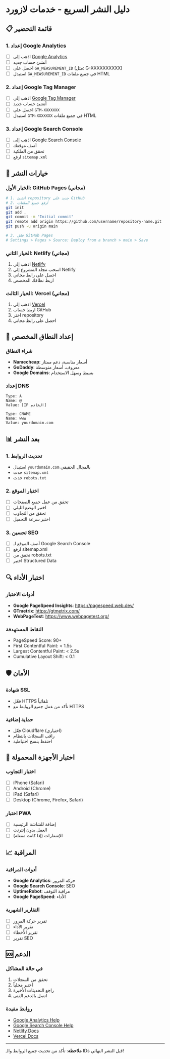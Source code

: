 # دليل النشر السريع - خدمات لازورد

## 📋 قائمة التحضير

### 1. إعداد Google Analytics
- [ ] اذهب إلى [Google Analytics](https://analytics.google.com/)
- [ ] أنشئ حساب جديد
- [ ] احصل على `GA_MEASUREMENT_ID` (مثل: G-XXXXXXXXXX)
- [ ] استبدل `GA_MEASUREMENT_ID` في جميع ملفات HTML

### 2. إعداد Google Tag Manager
- [ ] اذهب إلى [Google Tag Manager](https://tagmanager.google.com/)
- [ ] أنشئ حساب جديد
- [ ] احصل على `GTM-XXXXXXX`
- [ ] استبدل `GTM-XXXXXXX` في جميع ملفات HTML

### 3. إعداد Google Search Console
- [ ] اذهب إلى [Google Search Console](https://search.google.com/search-console/)
- [ ] أضف موقعك
- [ ] تحقق من الملكية
- [ ] ارفع `sitemap.xml`

## 🚀 خيارات النشر

### الخيار الأول: GitHub Pages (مجاني)
```bash
# 1. أنشئ repository جديد على GitHub
# 2. ارفع جميع الملفات
git init
git add .
git commit -m "Initial commit"
git remote add origin https://github.com/username/repository-name.git
git push -u origin main

# 3. فعّل GitHub Pages
# Settings > Pages > Source: Deploy from a branch > main > Save
```

### الخيار الثاني: Netlify (مجاني)
1. اذهب إلى [Netlify](https://netlify.com/)
2. اسحب مجلد المشروع إلى Netlify
3. احصل على رابط مجاني
4. اربط نطاقك المخصص

### الخيار الثالث: Vercel (مجاني)
1. اذهب إلى [Vercel](https://vercel.com/)
2. اربط حساب GitHub
3. اختر repository
4. احصل على رابط مجاني

## 🔧 إعداد النطاق المخصص

### شراء النطاق
- **Namecheap**: أسعار مناسبة، دعم ممتاز
- **GoDaddy**: معروف، أسعار متوسطة
- **Google Domains**: بسيط وسهل الاستخدام

### إعداد DNS
```
Type: A
Name: @
Value: [IP الخادم]

Type: CNAME
Name: www
Value: yourdomain.com
```

## 📊 بعد النشر

### 1. تحديث الروابط
- استبدل `yourdomain.com` بالمجال الحقيقي
- حدث `sitemap.xml`
- حدث `robots.txt`

### 2. اختبار الموقع
- [ ] تحقق من عمل جميع الصفحات
- [ ] اختبر الوضع الليلي
- [ ] تحقق من التجاوب
- [ ] اختبر سرعة التحميل

### 3. تحسين SEO
- [ ] أضف الموقع لـ Google Search Console
- [ ] ارفع sitemap.xml
- [ ] تحقق من robots.txt
- [ ] اختبر Structured Data

## 🔍 اختبار الأداء

### أدوات الاختبار
- **Google PageSpeed Insights**: https://pagespeed.web.dev/
- **GTmetrix**: https://gtmetrix.com/
- **WebPageTest**: https://www.webpagetest.org/

### النقاط المستهدفة
- PageSpeed Score: 90+
- First Contentful Paint: < 1.5s
- Largest Contentful Paint: < 2.5s
- Cumulative Layout Shift: < 0.1

## 🛡️ الأمان

### شهادة SSL
- فعّل HTTPS تلقائياً
- تأكد من عمل جميع الروابط مع HTTPS

### حماية إضافية
- فعّل Cloudflare (اختياري)
- راقب السجلات بانتظام
- احتفظ بنسخ احتياطية

## 📱 اختبار الأجهزة المحمولة

### اختبار التجاوب
- [ ] iPhone (Safari)
- [ ] Android (Chrome)
- [ ] iPad (Safari)
- [ ] Desktop (Chrome, Firefox, Safari)

### اختبار PWA
- [ ] إضافة للشاشة الرئيسية
- [ ] العمل بدون إنترنت
- [ ] الإشعارات (إذا كانت مفعلة)

## 📈 المراقبة

### أدوات المراقبة
- **Google Analytics**: حركة المرور
- **Google Search Console**: SEO
- **UptimeRobot**: مراقبة التوقف
- **Google PageSpeed**: الأداء

### التقارير الشهرية
- [ ] تقرير حركة المرور
- [ ] تقرير الأداء
- [ ] تقرير الأخطاء
- [ ] تقرير SEO

## 🆘 الدعم

### في حالة المشاكل
1. تحقق من السجلات
2. اختبر محلياً
3. راجع التحديثات الأخيرة
4. اتصل بالدعم الفني

### روابط مفيدة
- [Google Analytics Help](https://support.google.com/analytics/)
- [Google Search Console Help](https://support.google.com/webmasters/)
- [Netlify Docs](https://docs.netlify.com/)
- [Vercel Docs](https://vercel.com/docs)

---

**ملاحظة**: تأكد من تحديث جميع الروابط والـ IDs قبل النشر النهائي!
